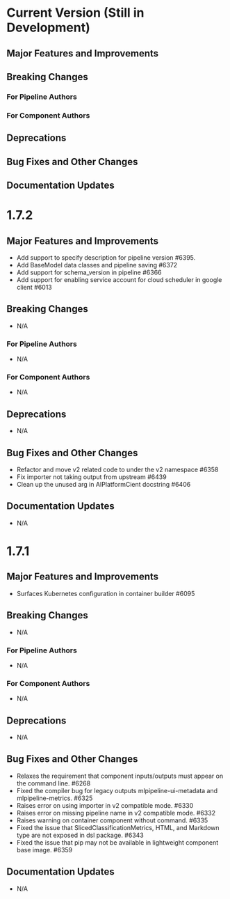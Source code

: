 # Current Version (Still in Development)

## Major Features and Improvements

## Breaking Changes

### For Pipeline Authors

### For Component Authors

## Deprecations

## Bug Fixes and Other Changes

## Documentation Updates

# 1.7.2

## Major Features and Improvements

* Add support to specify description for pipeline version #6395.
* Add BaseModel data classes and pipeline saving #6372
* Add support for schema_version in pipeline #6366
* Add support for enabling service account for cloud scheduler in google client #6013

## Breaking Changes

* N/A

### For Pipeline Authors

* N/A

### For Component Authors

* N/A

## Deprecations

* N/A

## Bug Fixes and Other Changes

* Refactor and move v2 related code to under the v2 namespace #6358
* Fix importer not taking output from upstream #6439
* Clean up the unused arg in AIPlatformCient docstring #6406

## Documentation Updates

* N/A

# 1.7.1

## Major Features and Improvements

* Surfaces Kubernetes configuration in container builder #6095

## Breaking Changes

* N/A

### For Pipeline Authors

* N/A

### For Component Authors

* N/A

## Deprecations

* N/A

## Bug Fixes and Other Changes

* Relaxes the requirement that component inputs/outputs must appear on the command line. #6268
* Fixed the compiler bug for legacy outputs mlpipeline-ui-metadata and mlpipeline-metrics. #6325
* Raises error on using importer in v2 compatible mode. #6330
* Raises error on missing pipeline name in v2 compatible mode. #6332
* Raises warning on container component without command. #6335
* Fixed the issue that SlicedClassificationMetrics, HTML, and Markdown type are not exposed in dsl package. #6343
* Fixed the issue that pip may not be available in lightweight component base image. #6359

## Documentation Updates

* N/A
